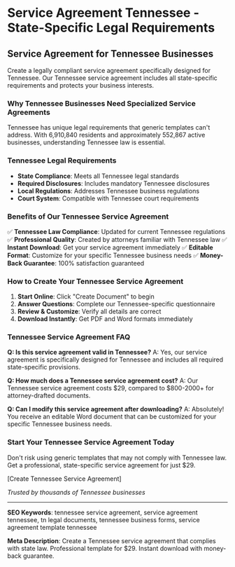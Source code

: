 # Service Agreement Tennessee - State-Specific Legal Requirements

## Service Agreement for Tennessee Businesses

Create a legally compliant service agreement specifically designed for Tennessee. Our Tennessee service agreement includes all state-specific requirements and protects your business interests.

### Why Tennessee Businesses Need Specialized Service Agreements

Tennessee has unique legal requirements that generic templates can't address. With 6,910,840 residents and approximately 552,867 active businesses, understanding Tennessee law is essential.

### Tennessee Legal Requirements

- **State Compliance**: Meets all Tennessee legal standards
- **Required Disclosures**: Includes mandatory Tennessee disclosures
- **Local Regulations**: Addresses Tennessee business regulations
- **Court System**: Compatible with Tennessee court requirements

### Benefits of Our Tennessee Service Agreement

✅ **Tennessee Law Compliance**: Updated for current Tennessee regulations
✅ **Professional Quality**: Created by attorneys familiar with Tennessee law
✅ **Instant Download**: Get your service agreement immediately
✅ **Editable Format**: Customize for your specific Tennessee business needs
✅ **Money-Back Guarantee**: 100% satisfaction guaranteed

### How to Create Your Tennessee Service Agreement

1. **Start Online**: Click "Create Document" to begin
2. **Answer Questions**: Complete our Tennessee-specific questionnaire
3. **Review & Customize**: Verify all details are correct
4. **Download Instantly**: Get PDF and Word formats immediately

### Tennessee Service Agreement FAQ

**Q: Is this service agreement valid in Tennessee?**
A: Yes, our service agreement is specifically designed for Tennessee and includes all required state-specific provisions.

**Q: How much does a Tennessee service agreement cost?**
A: Our Tennessee service agreement costs $29, compared to $800-2000+ for attorney-drafted documents.

**Q: Can I modify this service agreement after downloading?**
A: Absolutely! You receive an editable Word document that can be customized for your specific Tennessee business needs.

### Start Your Tennessee Service Agreement Today

Don't risk using generic templates that may not comply with Tennessee law. Get a professional, state-specific service agreement for just $29.

[Create Tennessee Service Agreement]

*Trusted by thousands of Tennessee businesses*

---

**SEO Keywords**: tennessee service agreement, service agreement tennessee, tn legal documents, tennessee business forms, service agreement template tennessee

**Meta Description**: Create a Tennessee service agreement that complies with state law. Professional template for $29. Instant download with money-back guarantee.
